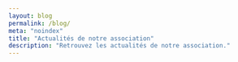 ```yaml
---
layout: blog
permalink: /blog/
meta: "noindex"
title: "Actualités de notre association"
description: "Retrouvez les actualités de notre association."
---
```

